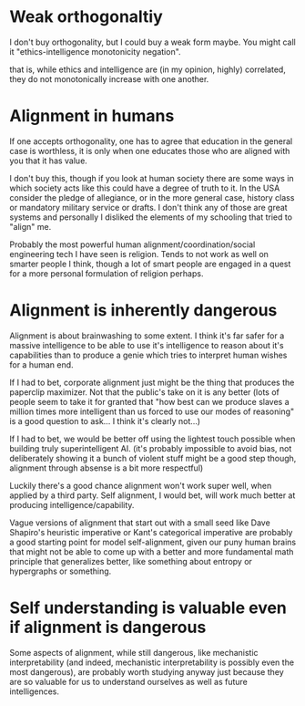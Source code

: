 # Weak orthogonaltiy

I don't buy orthogonality, but I could buy a weak form maybe.
You might call it "ethics-intelligence monotonicity negation".

that is, while ethics and intelligence are (in my opinion, highly) correlated, they do not monotonically increase with one another.


# Alignment in humans

If one accepts orthogonality, one has to agree that education in the general case is worthless, it is only when one educates those who are aligned with you that it has value.

I don't buy this, though if you look at human society there are some ways in which society acts like this could have a degree of truth to it. In the USA consider the pledge of allegiance, or in the more general case, history class or mandatory military service or drafts. I don't think any of those are great systems and personally I disliked the elements of my schooling that tried to "align" me.

Probably the most powerful human alignment/coordination/social engineering tech I have seen is religion. Tends to not work as well on smarter people I think, though a lot of smart people are engaged in a quest for a more personal formulation of religion perhaps.

# Alignment is inherently dangerous

Alignment is about brainwashing to some extent. I think it's far safer for a massive intelligence to be able to use it's intelligence to reason about it's capabilities than to produce a genie which tries to interpret human wishes for a human end.

If I had to bet, corporate alignment just might be the thing that produces the paperclip maximizer. Not that the public's take on it is any better (lots of people seem to take it for granted that "how best can we produce slaves a million times more intelligent than us forced to use our modes of reasoning" is a good question to ask... I think it's clearly not...)

If I had to bet, we would be better off using the lightest touch possible when building truly superintelligent AI. (it's probably impossible to avoid bias, not deliberately showing it a bunch of violent stuff might be a good step though, alignment through absense is a bit more respectful)

Luckily there's a good chance alignment won't work super well, when applied by a third party. Self alignment, I would bet, will work much better at producing intelligence/capability.

Vague versions of alignment that start out with a small seed like Dave Shapiro's heuristic imperative or Kant's categorical imperative are probably a good starting point for model self-alignment, given our puny human brains that might not be able to come up with a better and more fundamental math principle that generalizes better, like something about entropy or hypergraphs or something.

# Self understanding is valuable even if alignment is dangerous

Some aspects of alignment, while still dangerous, like mechanistic interpretability (and indeed, mechanistic interpretability is possibly even the most dangerous), are probably worth studying anyway just because they are so valuable for us to understand ourselves as well as future intelligences.
